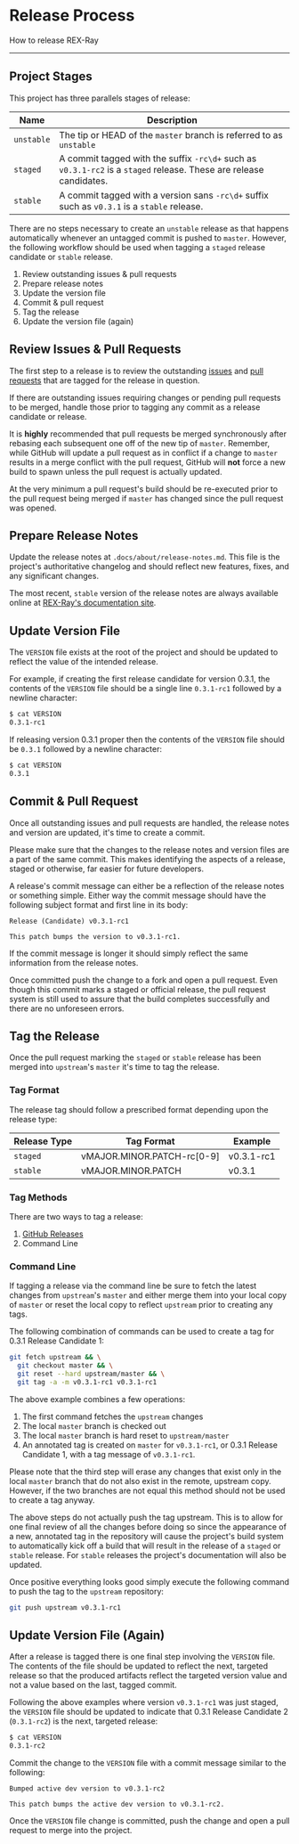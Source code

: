 # Release Process

How to release REX-Ray

---

## Project Stages
This project has three parallels stages of release:

Name | Description
-----|------------
`unstable` | The tip or HEAD of the `master` branch is referred to as `unstable`
`staged` | A commit tagged with the suffix `-rc\d+` such as `v0.3.1-rc2` is a `staged` release. These are release candidates.
`stable` | A commit tagged with a version sans `-rc\d+` suffix such as `v0.3.1` is a `stable` release.

There are no steps necessary to create an `unstable` release as that happens
automatically whenever an untagged commit is pushed to `master`. However, the
following workflow should be used when tagging a `staged` release candidate
or `stable` release.

  1. Review outstanding issues & pull requests
  2. Prepare release notes
  3. Update the version file
  4. Commit & pull request
  5. Tag the release
  6. Update the version file (again)

## Review Issues & Pull Requests
The first step to a release is to review the outstanding
[issues](https://github.com/emccode/rexray/issues) and
[pull requests](https://github.com/emccode/rexray/pulls) that are tagged for
the release in question.

If there are outstanding issues requiring changes or pending pull requests to
be merged, handle those prior to tagging any commit as a release candidate or
release.

It is __highly__ recommended that pull requests be merged synchronously after
rebasing each subsequent one off of the new tip of `master`. Remember, while
GitHub will update a pull request as in conflict if a change to `master`
results in a merge conflict with the pull request, GitHub will __not__ force a
new build to spawn unless the pull request is actually updated.

At the very minimum a pull request's build should be re-executed prior to the
pull request being merged if `master` has changed since the pull request was
opened.

## Prepare Release Notes
Update the release notes at `.docs/about/release-notes.md`. This file is the
project's authoritative changelog and should reflect new features, fixes, and
any significant changes.

The most recent, `stable` version of the release notes are always available
online at
[REX-Ray's documentation site](http://rexray.rtfd.org/en/stable/about/release-notes/).

## Update Version File
The `VERSION` file exists at the root of the project and should be updated to
reflect the value of the intended release.

For example, if creating the first release candidate for version 0.3.1, the
contents of the `VERSION` file should be a single line `0.3.1-rc1` followed by
a newline character:

```sh
$ cat VERSION
0.3.1-rc1
```

If releasing version 0.3.1 proper then the contents of the `VERSION` file
should be `0.3.1` followed by a newline character:

```sh
$ cat VERSION
0.3.1
```

## Commit & Pull Request
Once all outstanding issues and pull requests are handled, the release notes
and version are updated, it's time to create a commit.

Please make sure that the changes to the release notes and version files are
a part of the same commit. This makes identifying the aspects of a release,
staged or otherwise, far easier for future developers.

A release's commit message can either be a reflection of the release notes or
something simple. Either way the commit message should have the following
subject format and first line in its body:

```text
Release (Candidate) v0.3.1-rc1

This patch bumps the version to v0.3.1-rc1.
```

If the commit message is longer it should simply reflect the same information
from the release notes.

Once committed push the change to a fork and open a pull request. Even though
this commit marks a staged or official release, the pull request system is still
used to assure that the build completes successfully and there are no unforeseen
errors.

## Tag the Release
Once the pull request marking the `staged` or `stable` release has been merged
into `upstream`'s `master` it's time to tag the release.

### Tag Format
The release tag should follow a prescribed format depending upon the release
type:

Release Type | Tag Format | Example
--------|---------|---------
`staged`  | vMAJOR.MINOR.PATCH-rc[0-9] | v0.3.1-rc1
`stable`  | vMAJOR.MINOR.PATCH | v0.3.1

### Tag Methods
There are two ways to tag a release:

  1. [GitHub Releases](https://github.com/emccode/rexray/releases/new)
  2. Command Line

### Command Line
If tagging a release via the command line be sure to fetch the latest changes
from `upstream`'s `master` and either merge them into your local copy of
`master` or reset the local copy to reflect `upstream` prior to creating
any tags.

The following combination of commands can be used to create a tag for
0.3.1 Release Candidate 1:

```sh
git fetch upstream && \
  git checkout master && \
  git reset --hard upstream/master && \
  git tag -a -m v0.3.1-rc1 v0.3.1-rc1
```

The above example combines a few operations:

  1. The first command fetches the `upstream` changes
  2. The local `master` branch is checked out
  3. The local `master` branch is hard reset to `upstream/master`
  4. An annotated tag is created on `master` for `v0.3.1-rc1`, or 0.3.1 Release
     Candidate 1, with a tag message of `v0.3.1-rc1`.

Please note that the third step will erase any changes that exist only in the
local `master` branch that do not also exist in the remote, upstream copy.
However, if the two branches are not equal this method should not be used to
create a tag anyway.

The above steps do not actually push the tag upstream. This is to allow for one
final review of all the changes before doing so since the appearance of a new,
annotated tag in the repository will cause the project's build system to
automatically kick off a build that will result in the release of a `staged` or
`stable` release. For `stable` releases the project's documentation will also be
updated.

Once positive everything looks good simply execute the following command to
push the tag to the `upstream` repository:

```sh
git push upstream v0.3.1-rc1
```

## Update Version File (Again)
After a release is tagged there is one final step involving the `VERSION` file.
The contents of the file should be updated to reflect the next, targeted release
so that the produced artifacts reflect the targeted version value and not a
value based on the last, tagged commit.

Following the above examples where version `v0.3.1-rc1` was just staged, the
`VERSION` file should be updated to indicate that 0.3.1 Release Candidate 2
(`0.3.1-rc2`) is the next, targeted release:

```sh
$ cat VERSION
0.3.1-rc2
```

Commit the change to the `VERSION` file with a commit message similar to the
following:

```text
Bumped active dev version to v0.3.1-rc2

This patch bumps the active dev version to v0.3.1-rc2.
```

Once the `VERSION` file change is committed, push the change and open a pull
request to merge into the project.
